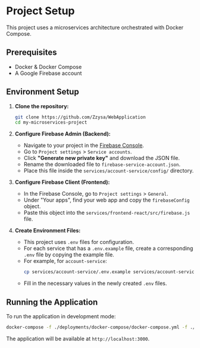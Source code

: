 # Project Setup

This project uses a microservices architecture orchestrated with Docker Compose.

## Prerequisites

-   Docker & Docker Compose
-   A Google Firebase account

## Environment Setup

1.  **Clone the repository:**
    ```bash
    git clone https://github.com/Zzysa/WebApplication
    cd my-microservices-project
    ```

2.  **Configure Firebase Admin (Backend):**
    -   Navigate to your project in the [Firebase Console](https://console.firebase.google.com/).
    -   Go to `Project settings` > `Service accounts`.
    -   Click **"Generate new private key"** and download the JSON file.
    -   Rename the downloaded file to `firebase-service-account.json`.
    -   Place this file inside the `services/account-service/config/` directory.

3.  **Configure Firebase Client (Frontend):**
    -   In the Firebase Console, go to `Project settings` > `General`.
    -   Under "Your apps", find your web app and copy the `firebaseConfig` object.
    -   Paste this object into the `services/frontend-react/src/firebase.js` file.

4.  **Create Environment Files:**
    -   This project uses `.env` files for configuration.
    -   For each service that has a `.env.example` file, create a corresponding `.env` file by copying the example file.
    -   For example, for `account-service`:
        ```bash
        cp services/account-service/.env.example services/account-service/.env
        ```
    -   Fill in the necessary values in the newly created `.env` files.

## Running the Application

To run the application in development mode:

```bash
docker-compose -f ./deployments/docker-compose/docker-compose.yml -f ./deployments/docker-compose/docker-compose.dev.yml up --build
```

The application will be available at `http://localhost:3000`.
